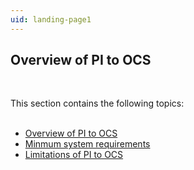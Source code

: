```yaml
---
uid: landing-page1
---
```



## Overview of PI to OCS
<br>

This section contains the following topics:
<br>
<br>

* [Overview of PI to OCS](xref:pi-to-ocs-overview)
* [Minmum system requirements](xref:min-sys-reqmnts)
* [Limitations of PI to OCS](xref:pi-to-ocs-limitations)